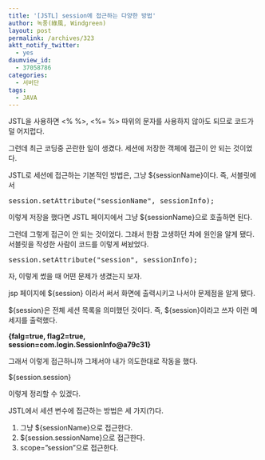```yaml
---
title: '[JSTL] session에 접근하는 다양한 방법'
author: 녹풍(綠風, Windgreen)
layout: post
permalink: /archives/323
aktt_notify_twitter:
  - yes
daumview_id:
  - 37058786
categories:
  - 서버단
tags:
  - JAVA
---
```

JSTL을 사용하면 <% %>, <%= %> 따위의 문자를 사용하지 않아도 되므로 코드가 덜 어지럽다.

그런데 최근 코딩중 곤란한 일이 생겼다. 세션에 저장한 객체에 접근이 안 되는 것이었다.

JSTL로 세션에 접근하는 기본적인 방법은, 그냥 ${sessionName}이다. 즉, 서블릿에서 

<pre class="brush:java">session.setAttribute("sessionName", sessionInfo);</pre>

이렇게 저장을 했다면 JSTL 페이지에서 그냥 ${sessionName}으로 호출하면 된다.

그런데 그렇게 접근이 안 되는 것이었다. 그래서 한참 고생하던 차에 원인을 알게 됐다. 서블릿을 작성한 사람이 코드를 이렇게 써놨었다.

<pre class="brush:java">session.setAttribute("session", sessionInfo);</pre>

자, 이렇게 썼을 때 어떤 문제가 생겼는지 보자.

jsp 페이지에 ${session} 이라서 써서 화면에 출력시키고 나서야 문제점을 알게 됐다.

${session}은 전체 세션 목록을 의미했던 것이다. 즉, ${session}이라고 쓰자 이런 메세지를 출력했다.

<p style="font-weight: bold;">
  {falg=true, flag2=true,<br /> session=com.login.SessionInfo@a79c31}
</p>

그래서 이렇게 접근하니까 그제서야 내가 의도한대로 작동을 했다.

${session.session}

이렇게 정리할 수 있겠다.

JSTL에서 세션 변수에 접근하는 방법은 세 가지(?)다.

1.  그냥 ${sessionName}으로 접근한다.
2.  ${session.sessionName}으로 접근한다.
3.  scope=&#8221;session&#8221;으로 접근한다.